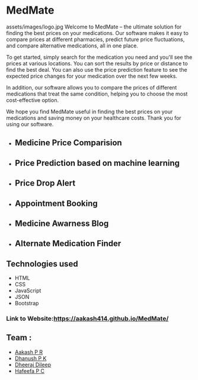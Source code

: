 # MedMate
assets/images/logo.jpg
Welcome to MedMate – the ultimate solution for finding the best prices on your medications. Our software makes it easy to compare prices at different pharmacies, predict future price fluctuations, and compare alternative medications, all in one place.

To get started, simply search for the medication you need and you'll see the prices at various locations. You can sort the results by price or distance to find the best deal. You can also use the price prediction feature to see the expected price changes for your medication over the next few weeks.

In addition, our software allows you to compare the prices of different medications that treat the same condition, helping you to choose the most cost-effective option.

We hope you find MedMate useful in finding the best prices on your medications and saving money on your healthcare costs. Thank you for using our software.

- ## Medicine Price Comparision
- ## Price Prediction based on machine learning
- ## Price Drop Alert
- ## Appointment Booking
- ## Medicine Awarness Blog
- ## Alternate Medication Finder

## Technologies used

- HTML
- CSS
- JavaScript
- JSON
- Bootstrap

### Link to Website:https://aakash414.github.io/MedMate/

## Team :

- [Aakash P R](https://github.com/aakash414)
- [Dhanush P K](https://github.com/dhanush788)
- [Dheeraj Dileep](https://github.com/i0dheerajdileep)
- [Hafeefa P C](https://github.com/Yash-Var)
